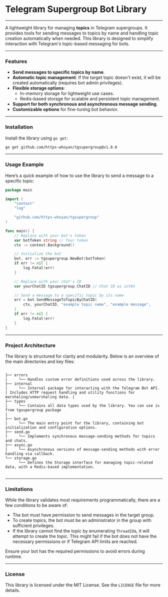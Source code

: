 # Telegram Supergroup Bot Library

---

A lightweight library for managing **topics** in Telegram supergroups. It provides tools for sending messages to topics by name and handling topic creation automatically when needed. This library is designed to simplify interaction with Telegram's topic-based messaging for bots.

---

### Features

- **Send messages to specific topics by name**.
- **Automatic topic management**: If the target topic doesn't exist, it will be created automatically (requires bot admin privileges).
- **Flexible storage options**:
    - In-memory storage for lightweight use cases.
    - Redis-based storage for scalable and persistent topic management.
- **Support for both synchronous and asynchronous message sending**.
- **Customizable options** for fine-tuning bot behavior.

---

### Installation

Install the library using `go get`:

```bash
go get github.com/https-whoyan/tgsupergroup@v1.0.0
```

---

### Usage Example

Here’s a quick example of how to use the library to send a message to a specific topic:

```go
package main

import (
	"context"
	"log"

	"github.com/https-whoyan/tgsupergroup"
)

func main() {
	// Replace with your bot's token
	var botToken string // Your token
	ctx := context.Background()

	// Initialize the bot
	bot, err := tgsupergroup.NewBot(botToken)
	if err != nil {
		log.Fatal(err)
	}

	// Replace with your chat's ID
	var yourChatID tgsupergroup.ChatID // Chat ID as int64

	// Send a message to a specific topic by its name
	err = bot.SendMessageToTopicByChatID(
		ctx, yourChatID, "example topic name", "example message",
	)
	if err != nil {
		log.Fatal(err)
	}
}
```

---

### Project Architecture

The library is structured for clarity and modularity. Below is an overview of the main directories and key files:

<pre>
<code style="display: block">
├── errors
|     └── Handles custom error definitions used across the library.
├── internal
|     └── Internal package for interacting with the Telegram Bot API. | Includes HTTP request handling and utility functions for marshaling/unmarshaling data. | 
├── types
|     └── Contains all data types used by the library. You can use is from tgsupergroup package
|
├── bot.go
|     └── The main entry point for the library, containing bot initialization and configuration options.
├── send.go
|     └── Implements synchronous message-sending methods for topics and chats.
├── async.go
|     └── Asynchronous versions of message-sending methods with error handling via callback.
└── storage.go
      └── Defines the Storage interface for managing topic-related data, with a Redis-based implementation.
</code>
</pre>
---
### Limitations

While the library validates most requirements programmatically, there are a few conditions to be aware of:

- The bot must have permission to send messages in the target group.
- To create topics, the bot must be an administrator in the group with sufficient privileges.
- If the library cannot find the topic by enumerating `ThreadID`s, it will attempt to create the topic. This might fail if the bot does not have the necessary permissions or if Telegram API limits are reached.

Ensure your bot has the required permissions to avoid errors during runtime.

---

### License

This library is licensed under the MIT License. See the `LICENSE` file for more details.
